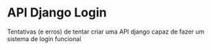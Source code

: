 # API Django Login
 Tentativas (e erros) de tentar criar uma API django capaz de fazer um sistema de login funcional
